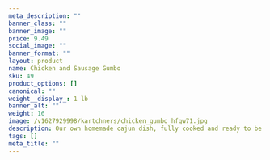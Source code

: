 ```yaml
---
meta_description: ""
banner_class: ""
banner_image: ""
price: 9.49
social_image: ""
banner_format: ""
layout: product
name: Chicken and Sausage Gumbo
sku: 49
product_options: []
canonical: ""
weight__display_: 1 lb
banner_alt: ""
weight: 16
image: /v1627929998/kartchners/chicken_gumbo_hfqw71.jpg
description: Our own homemade cajun dish, fully cooked and ready to be boiled and served.
tags: []
meta_title: ""
---
```

